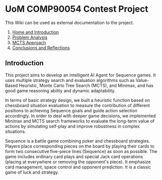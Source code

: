 # UoM COMP90054 Contest Project

This Wiki can be used as external documentation to the project.
1. [Home and Introduction](Home.md)
2. [Problem Analysis](Problem-Analysis.md)
3. [MCTS Approach](AI-Method-3)
4. [Conclusions and Reflections](Conclusions-and-Reflections)

## Introduction

This project aims to develop an intelligent AI Agent for Sequence games. It uses multiple strategy search and evaluation algorithms such as Value-Based Heuristic, Monte Carlo Tree Search (MCTS), and Minimax, and has good game reasoning ability and dynamic adaptability.

In terms of basic strategy design, we built a heuristic function based on chessboard situation evaluation to measure the contribution of different positions to achieving Sequence goals and guide action selection accordingly. In order to deal with deeper game decisions, we implemented Minimax and MCTS search frameworks to evaluate the long-term value of actions by simulating self-play and improve robustness in complex situations.

Sequence is a battle game combining poker and chessboard strategies. Players place corresponding pieces on the board by playing their cards to form two consecutive five-piece lines (Sequence) as soon as possible. The game includes ordinary card plays and special Jack card operations (placing at everywhere or removing the opponent's piece). It emphasize card management, space control and opponent prediction. It is a classic game of luck and strategy.
